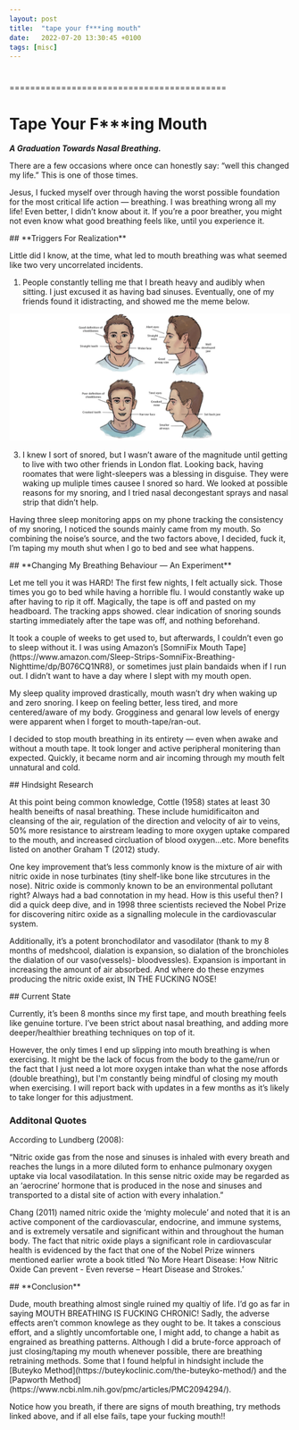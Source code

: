 ```yaml
---
layout: post
title:  "tape your f***ing mouth"
date:   2022-07-20 13:30:45 +0100
tags: [misc]
---
```

#
==========================================

# Tape Your F***ing Mouth 

***A Graduation Towards Nasal Breathing.*** 

<p>
There are a few occasions where once can honestly say: “well this changed my life.” This is one of those times. 
</p>
<p>
Jesus, I fucked myself over through having the worst possible foundation for the most critical life action — breathing. I was breathing wrong all my life! Even better, I didn’t know about it. If you’re a poor breather, you might not even know what good breathing feels like, until you experience it. 
</p>
## **Triggers For Realization**
<p>
Little did I know, at the time, what led to mouth breathing was what seemed like two very uncorrelated incidents. 

1. People constantly telling me that I breath heavy and audibly when sitting. I just excused it as having bad sinuses. Eventually,  one of my friends found it idistracting, and showed me the meme below. 
    
![Nasal Breathing](/assets/images/breathing.png)
    
3. I knew I sort of snored, but I wasn’t aware of the magnitude until getting to live with two other friends in London flat. Looking back, having roomates that were light-sleepers was a blessing in disguise. They were waking up muliple times causee I snored so hard. We looked at possible reasons for my snoring, and I tried nasal decongestant sprays and nasal strip that didn’t help. 
</p>
<p>
Having three sleep monitoring apps on my phone tracking the consistency of my snoring, I noticed the sounds mainly came from my mouth. So combining the noise’s source, and the two factors above, I decided, fuck it, I’m taping my mouth shut when I go to bed and see what happens. 
</p>
## **Changing My Breathing Behaviour — An Experiment**
<p>
Let me tell you it was HARD! The first few nights, I felt actually sick. Those times you go to bed while having a horrible flu.  I would constantly wake up after having to rip it off. Magically, the tape is off and pasted on my headboard. The tracking apps showed. clear indication of snoring sounds starting immediately after the tape was off, and nothing beforehand. 
</p>
<p>
It took a couple of weeks to get used to, but afterwards, I couldn’t even go to sleep without it. I was using Amazon’s [SomniFix Mouth Tape](https://www.amazon.com/Sleep-Strips-SomniFix-Breathing-Nighttime/dp/B076CQ1NR8), or sometimes just plain bandaids when if I run out. I didn’t want to have a day where I slept with my mouth open. 
</p>
<p>
My sleep quality improved drastically, mouth wasn’t dry when waking up and zero snoring. I keep on feeling better, less tired, and more centered/aware of my body. Grogginess and genaral low levels of energy were apparent when I forget to mouth-tape/ran-out.
</p>
<p>
I decided to stop mouth breathing in its entirety — even when awake and without a mouth tape. It took longer and active peripheral monitering than expected. Quickly, it became norm and air incoming through my mouth felt unnatural and cold.
</p>
## Hindsight Research
<p>
At this point being common knowledge, Cottle (1958) states at least 30 health beneifts of nasal breathing. These include humidificaiton and cleansing of the air, regulation of the direction and velocity of air to veins, 50% more resistance to airstream leading to more oxygen uptake compared to the mouth, and increased circluation of blood oxygen…etc. More benefits listed on another Graham T (2012) study.  
</p>
<p>
One key improvement that’s less commonly know is the mixture of air with nitric oxide in nose turbinates (tiny shelf-like bone like strcutures in the nose). Nitric oxide is commonly known to be an environmental pollutant right? Always had a bad connotation in my head. How is this useful then? I did a quick deep dive, and in 1998 three scientists recieved the Nobel Prize for discovering nitirc oxide as a signalling molecule in the cardiovascular system. 
</p>
<p>
Additionally, it’s a potent bronchodilator and vasodilator (thank to my 8 months of medshcool, dialation is expansion, so dialation of the bronchioles the dialation of our vaso(vessels)- bloodvessles). Expansion is important in increasing the amount of air absorbed. And where do these enzymes producing the nitric oxide exist, IN THE FUCKING NOSE!
</p>
## Current State
<p>
Currently, it’s been 8 months since my first tape, and mouth breathing feels like genuine torture. I’ve been strict about nasal breathing, and adding more deeper/healthier breathing techniques on top of it. 
</p>
<p>
However, the only times I end up slipping into mouth breathing is when exercising. It might be the lack of focus from the body to the game/run or the fact that I just need a lot more oxygen intake than what the nose affords (double breathing),  but I'm constantly being mindful of closing my mouth when exercising. I will report back with updates in a few months as it’s likely to take longer for this adjustment. 
</p>

### **Additonal Quotes**
<p>
According to Lundberg (2008):
</p>
<p>
“Nitric oxide gas from the nose and sinuses is inhaled with every breath and reaches the lungs in a more diluted form to enhance pulmonary oxygen uptake via local vasodilatation. In this sense nitric oxide may be regarded as an ‘aerocrine’ hormone that is produced in the nose and sinuses and transported to a distal site of action with every inhalation.”
</p>
<p>
Chang (2011) named nitric oxide the ‘mighty molecule’ and noted that it is an active component of the cardiovascular, endocrine, and immune systems, and is extremely versatile and significant within and throughout the human body. The fact that nitric oxide plays a significant role in cardiovascular health is evidenced by the fact that one of the Nobel Prize winners mentioned earlier wrote a book titled ‘No More Heart Disease: How Nitric Oxide Can prevent - Even reverse – Heart Disease and Strokes.’
</p>
## **Conclusion**
<p>
Dude, mouth breathing almost single ruined my qualtiy of life. I’d go as far in saying MOUTH BREATHING IS FUCKING CHRONIC! Sadly, the adverse effects aren’t common knowlege as they ought to be. It takes a conscious effort, and a slightly uncomfortable one, I might add, to change a habit as engrained as breathing patterns. Although I did a brute-force approach of just closing/taping my mouth whenever possible, there are breathing retraining methods. Some that I found helpful in hindsight include the [Buteyko Method](https://buteykoclinic.com/the-buteyko-method/) and the [Papworth Method](https://www.ncbi.nlm.nih.gov/pmc/articles/PMC2094294/). 
</p>
</p>
<p>
Notice how you breath, if there are signs of mouth breathing, try methods linked above, and if all else fails, tape your fucking mouth!!</p>
